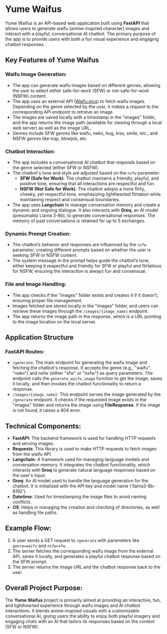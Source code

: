 # Yume Waifus

Yume Waifus is an API-based web application built using **FastAPI** that allows users to generate waifu (anime-inspired character) images and interact with a playful, conversational AI chatbot. The primary purpose of the app is to provide users with both a fun visual experience and engaging chatbot responses.

## Key Features of Yume Waifus

### Waifu Image Generation:
- The app can generate waifu images based on different genres, allowing the user to select either safe-for-work (SFW) or not-safe-for-work (NSFW) content.
- The app uses an external API ([Waifu.pics](https://api.waifu.pics)) to fetch waifu images. Depending on the genre selected by the user, it makes a request to the corresponding API endpoint to retrieve an image.
- The images are saved locally with a timestamp in the "images" folder, and the app returns the image path (available for viewing through a local web server) as well as the image URL.
- Genres include SFW genres like waifu, neko, hug, kiss, smile, etc., and NSFW genres like trap, blowjob, etc.

### Chatbot Interaction:
- The app includes a conversational AI chatbot that responds based on the genre selected (either SFW or NSFW).
- The chatbot's tone and style are adjusted based on the `nsfw` parameter:
  - **SFW (Safe for Work)**: The chatbot maintains a friendly, playful, and positive tone, ensuring that all interactions are respectful and fun.
  - **NSFW (Not Safe for Work)**: The chatbot adopts a more flirty, cheeky, yet respectful tone, emphasizing lighthearted flirtation while maintaining respect and consensual boundaries.
- The app uses **Langchain** to manage conversation memory and create a dynamic and ongoing dialogue. It also interacts with **Groq**, an AI model (presumably Llama 3-8b), to generate conversational responses. The memory of past conversations is retained for up to 5 exchanges.

### Dynamic Prompt Creation:
- The chatbot’s behavior and responses are influenced by the `nsfw` parameter, creating different prompts based on whether the user is seeking SFW or NSFW content.
- The system message in the prompt helps guide the chatbot’s tone, either keeping it respectful and friendly for SFW or playful and flirtatious for NSFW, ensuring the interaction is always fun and consensual.

### File and Image Handling:
- The app checks if the "images" folder exists and creates it if it doesn’t, ensuring proper file management.
- Images fetched are stored locally in the "images" folder, and users can retrieve these images through the `/images/{image_name}` endpoint.
- The app returns the image path in the response, which is a URL pointing to the image location on the local server.

## Application Structure

### FastAPI Routes:
- `/generate`: The main endpoint for generating the waifu image and fetching the chatbot's response. It accepts the genre (e.g., "waifu", "neko") and nsfw (either "sfw" or "nsfw") as query parameters. The endpoint calls the `generate_waifu_image` function to get the image, saves it locally, and then invokes the chatbot functionality to return a response.
- `/images/{image_name}`: This endpoint serves the image generated by the `/generate` endpoint. It checks if the requested image exists in the "images" folder and returns the image using **FileResponse**. If the image is not found, it raises a 404 error.

## Technical Components:
- **FastAPI**: The backend framework is used for handling HTTP requests and serving images.
- **Requests**: This library is used to make HTTP requests to fetch images from the waifu API.
- **Langchain**: A framework used for managing language models and conversation memory. It integrates the chatbot functionality, which interacts with **Groq** to generate natural language responses based on the user's input.
- **Groq**: An AI model used to handle the language generation for the chatbot. It is initialized with the API key and model name ('llama3-8b-8192').
- **Datetime**: Used for timestamping the image files to avoid naming conflicts.
- **OS**: Helps in managing the creation and checking of directories, as well as handling file paths.

## Example Flow:
1. A user sends a GET request to `/generate` with parameters like `genre=waifu` and `nsfw=sfw`.
2. The server fetches the corresponding waifu image from the external API, saves it locally, and generates a playful chatbot response based on the SFW prompt.
3. The server returns the image URL and the chatbot response back to the user.

## Overall Project Purpose:
The **Yume Waifus** project is primarily aimed at providing an interactive, fun, and lighthearted experience through waifu images and AI chatbot interactions. It blends anime-inspired visuals with a customizable conversational AI, giving users the ability to enjoy both playful imagery and engaging chats with an AI that tailors its responses based on the context (SFW or NSFW).

